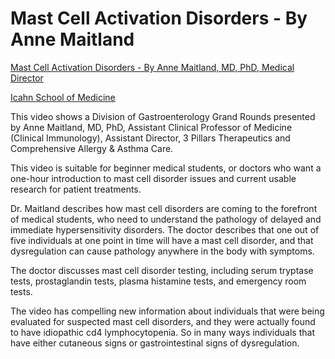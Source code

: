 # Mast Cell Activation Disorders - By Anne Maitland

[Mast Cell Activation Disorders - By Anne Maitland, MD, PhD, Medical Director](https://www.youtube.com/watch)

[Icahn School of Medicine](https://www.youtube.com/@IcahnSchoolofMedicine)

This video shows a Division of Gastroenterology Grand Rounds presented by Anne Maitland, MD, PhD, Assistant Clinical Professor of Medicine (Clinical Immunology), Assistant Director, 3 Pillars Therapeutics and Comprehensive Allergy & Asthma Care.

This video is suitable for beginner medical students, or doctors who want a one-hour introduction to mast cell disorder issues and current usable research for patient treatments.

Dr. Maitland describes how mast cell disorders are coming to the forefront of medical students, who need to understand the pathology of delayed and immediate hypersensitivity disorders. The doctor describes that one out of five individuals at one point in time will have a mast cell disorder, and that dysregulation can cause pathology anywhere in the body with symptoms.

The doctor discusses mast cell disorder testing, including serum tryptase tests, prostaglandin tests, plasma histamine tests, and emergency room tests.

The video has compelling new information about individuals that were being evaluated for suspected mast cell disorders, and they were actually found to have idiopathic cd4 lymphocytopenia. So in many ways individuals that have either cutaneous signs or gastrointestinal signs of dysregulation.